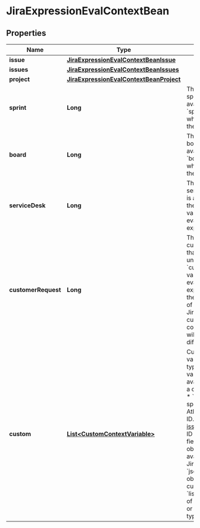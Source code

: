 

# JiraExpressionEvalContextBean


## Properties

| Name | Type | Description | Notes |
|------------ | ------------- | ------------- | -------------|
|**issue** | [**JiraExpressionEvalContextBeanIssue**](JiraExpressionEvalContextBeanIssue.md) |  |  [optional] |
|**issues** | [**JiraExpressionEvalContextBeanIssues**](JiraExpressionEvalContextBeanIssues.md) |  |  [optional] |
|**project** | [**JiraExpressionEvalContextBeanProject**](JiraExpressionEvalContextBeanProject.md) |  |  [optional] |
|**sprint** | **Long** | The ID of the sprint that is available under the &#x60;sprint&#x60; variable when evaluating the expression. |  [optional] |
|**board** | **Long** | The ID of the board that is available under the &#x60;board&#x60; variable when evaluating the expression. |  [optional] |
|**serviceDesk** | **Long** | The ID of the service desk that is available under the &#x60;serviceDesk&#x60; variable when evaluating the expression. |  [optional] |
|**customerRequest** | **Long** | The ID of the customer request that is available under the &#x60;customerRequest&#x60; variable when evaluating the expression. This is the same as the ID of the underlying Jira issue, but the customer request context variable will have a different type. |  [optional] |
|**custom** | [**List&lt;CustomContextVariable&gt;**](CustomContextVariable.md) | Custom context variables and their types. These variable types are available for use in a custom context:   *  &#x60;user&#x60;: A [user](https://developer.atlassian.com/cloud/jira/platform/jira-expressions-type-reference#user) specified as an Atlassian account ID.  *  &#x60;issue&#x60;: An [issue](https://developer.atlassian.com/cloud/jira/platform/jira-expressions-type-reference#issue) specified by ID or key. All the fields of the issue object are available in the Jira expression.  *  &#x60;json&#x60;: A JSON object containing custom content.  *  &#x60;list&#x60;: A JSON list of &#x60;user&#x60;, &#x60;issue&#x60;, or &#x60;json&#x60; variable types. |  [optional] |



